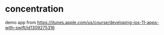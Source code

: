 # concentration
demo app from https://itunes.apple.com/us/course/developing-ios-11-apps-with-swift/id1309275316
